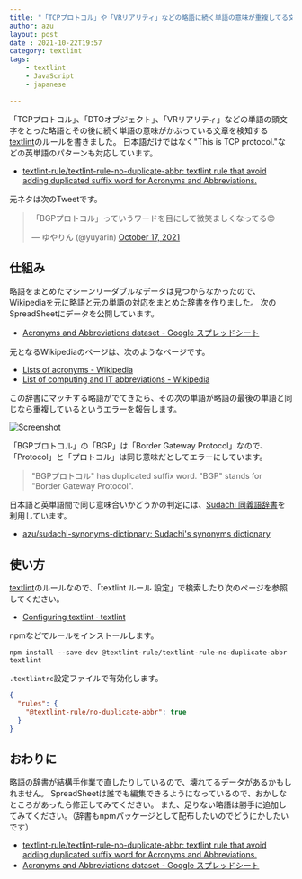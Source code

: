 ```yaml
---
title: "「TCPプロトコル」や「VRリアリティ」などの略語に続く単語の意味が重複してる文章を検知するtextlintルールを書いた"
author: azu
layout: post
date : 2021-10-22T19:57
category: textlint
tags:
    - textlint
    - JavaScript
    - japanese

---
```


「TCPプロトコル」、「DTOオブジェクト」、「VRリアリティ」などの単語の頭文字をとった略語とその後に続く単語の意味がかぶっている文章を検知する[textlint](https://github.com/textlint/textlint)のルールを書きました。
日本語だけではなく"This is TCP protocol."などの英単語のパターンも対応しています。

- [textlint-rule/textlint-rule-no-duplicate-abbr: textlint rule that avoid adding duplicated suffix word for Acronyms and Abbreviations.](https://github.com/textlint-rule/textlint-rule-no-duplicate-abbr)

元ネタは次のTweetです。

<blockquote class="twitter-tweet"><p lang="ja" dir="ltr">「BGPプロトコル」っていうワードを目にして微笑ましくなってる😊</p>&mdash; ゆやりん (@yuyarin) <a href="https://twitter.com/yuyarin/status/1449530853546094592?ref_src=twsrc%5Etfw">October 17, 2021</a></blockquote>

<script async src="https://platform.twitter.com/widgets.js" charset="utf-8"></script> 

## 仕組み

略語をまとめたマシーンリーダブルなデータは見つからなかったので、Wikipediaを元に略語と元の単語の対応をまとめた辞書を作りました。
次のSpreadSheetにデータを公開しています。

- [Acronyms and Abbreviations dataset - Google スプレッドシート](https://docs.google.com/spreadsheets/d/1mtrE2wxlasDVZXcpLcLE26EUaX12aAOkbKed9oTcVNk/edit#gid=877500418)

元となるWikipediaのページは、次のようなページです。

- [Lists of acronyms - Wikipedia](https://en.wikipedia.org/wiki/Lists_of_acronyms)
- [List of computing and IT abbreviations - Wikipedia](https://en.wikipedia.org/wiki/List_of_computing_and_IT_abbreviations)

この辞書にマッチする略語がでてきたら、その次の単語が略語の最後の単語と同じなら重複しているというエラーを報告します。

[![Screenshot](https://efcl.info/wp-content/uploads/2021/10/22-1634900616.png)](https://azu.github.io/textlintrc/)

「BGPプロトコル」の「BGP」は「Border Gateway Protocol」なので、「Protocol」と「プロトコル」は同じ意味だとしてエラーにしています。

>"BGPプロトコル" has duplicated suffix word. "BGP" stands for "Border Gateway Protocol".

日本語と英単語間で同じ意味合いかどうかの判定には、[Sudachi 同義語辞書](https://github.com/WorksApplications/SudachiDict/blob/develop/docs/synonyms.md)を利用しています。

- [azu/sudachi-synonyms-dictionary: Sudachi's synonyms dictionary](https://github.com/azu/sudachi-synonyms-dictionary)

## 使い方

[textlint](https://github.com/textlint/textlint)のルールなので、「textlint ルール 設定」で検索したり次のページを参照してください。

- [Configuring textlint · textlint](https://textlint.github.io/docs/configuring.html)

npmなどでルールをインストールします。

```
npm install --save-dev @textlint-rule/textlint-rule-no-duplicate-abbr textlint
```

`.textlintrc`設定ファイルで有効化します。

```json
{
  "rules": {
    "@textlint-rule/no-duplicate-abbr": true
  }
}
```

## おわりに

略語の辞書が結構手作業で直したりしているので、壊れてるデータがあるかもしれません。
SpreadSheetは誰でも編集できるようになっているので、おかしなところがあったら修正してみてください。
また、足りない略語は勝手に追加してみてください。（辞書もnpmパッケージとして配布したいのでどうにかしたいです）

- [textlint-rule/textlint-rule-no-duplicate-abbr: textlint rule that avoid adding duplicated suffix word for Acronyms and Abbreviations.](https://github.com/textlint-rule/textlint-rule-no-duplicate-abbr)
- [Acronyms and Abbreviations dataset - Google スプレッドシート](https://docs.google.com/spreadsheets/d/1mtrE2wxlasDVZXcpLcLE26EUaX12aAOkbKed9oTcVNk/edit#gid=877500418)
